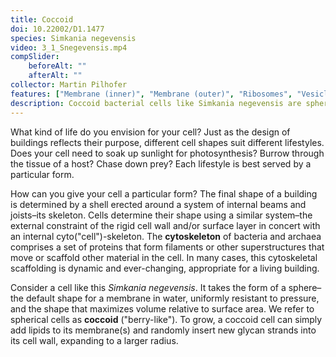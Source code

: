 ```yaml
---
title: Coccoid
doi: 10.22002/D1.1477
species: Simkania negevensis
video: 3_1_Snegevensis.mp4
compSlider:
    beforeAlt: ""
    afterAlt: ""
collector: Martin Pilhofer
features: ["Membrane (inner)", "Membrane (outer)", "Ribosomes", "Vesicles (cytoplasmic)"]
description: Coccoid bacterial cells like Simkania negevensis are spherical and have maximal volume relative to surface area.
---
```


What kind of life do you envision for your cell? Just as the design of buildings reflects their purpose, different cell shapes suit different lifestyles. Does your cell need to soak up sunlight for photosynthesis? Burrow through the tissue of a host? Chase down prey? Each lifestyle is best served by a particular form.

How can you give your cell a particular form? The final shape of a building is determined by a shell erected around a system of internal beams and joists–its skeleton. Cells determine their shape using a similar system–the external constraint of the rigid cell wall and/or surface layer in concert with an internal cyto("cell")-skeleton. The **cytoskeleton** of bacteria and archaea comprises a set of proteins that form filaments or other superstructures that move or scaffold other material in the cell. In many cases, this cytoskeletal scaffolding is dynamic and ever-changing, appropriate for a living building.

Consider a cell like this *Simkania negevensis*. It takes the form of a sphere–the default shape for a membrane in water, uniformly resistant to pressure, and the shape that maximizes volume relative to surface area. We refer to spherical cells as **coccoid** ("berry-like"). To grow, a coccoid cell can simply add lipids to its membrane(s) and randomly insert new glycan strands into its cell wall, expanding to a larger radius.

